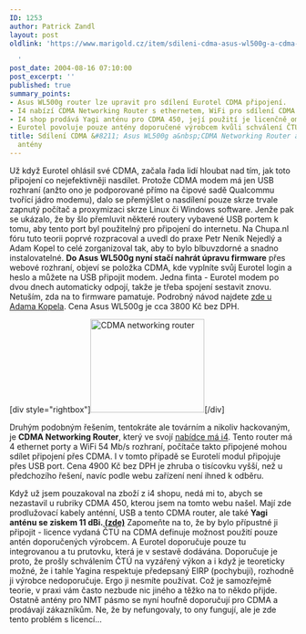 ```yaml
---
ID: 1253
author: Patrick Zandl
layout: post
oldlink: 'https://www.marigold.cz/item/sdileni-cdma-asus-wl500g-a-cdma-networking-router-a-cdma-anteny

  '
post_date: 2004-08-16 07:10:00
post_excerpt: ''
published: true
summary_points:
- Asus WL500g router lze upravit pro sdílení Eurotel CDMA připojení.
- I4 nabízí CDMA Networking Router s ethernetem, WiFi pro sdílení CDMA připojení.
- I4 shop prodává Yagi anténu pro CDMA 450, její použití je licenčně omezené.
- Eurotel povoluje pouze antény doporučené výrobcem kvůli schválení ČTÚ.
title: Sdílení CDMA &#8211; Asus WL500g a&nbsp;CDMA Networking Router a&nbsp;CDMA
  antény
---
```


<p>
Už když Eurotel ohlásil své CDMA, začala řada lidí hloubat nad tím, jak toto připojení co nejefektivněji nasdílet. Protože CDMA modem má jen USB rozhraní (anžto ono je podporované přímo na čipové sadě Qualcommu tvořící jádro modemu), dalo se přemýšlet o nasdílení pouze skrze trvale zapnutý počítač a proxymizaci skrze Linux či Windows software. Jenže pak se ukázalo, že by šlo přemluvit některé routery vybavené USB portem k tomu, aby tento port byl použitelný pro připojení do internetu. Na Chupa.nl fóru tuto teorii poprvé rozpracoval a uvedl do praxe Petr Neník Nejedlý a Adam Kopel to celé zorganizoval tak, aby to bylo blbuvzdorné a snadno instalovatelné. <strong>Do Asus WL500g nyní stačí nahrát úpravu firmware</strong> přes webové rozhraní, objeví se položka CDMA, kde vyplníte svůj Eurotel login a heslo a můžete na USB připojit modem. Jedna finta - Eurotel modem po dvou dnech automaticky odpojí, takže je třeba spojení sestavit znovu. Netuším, zda na to firmware pamatuje. Podrobný návod najdete <a href="http://www.koppel.cz/cdmawifi/">zde u Adama Kopela</a>. Cena Asus WL500g je cca 3800 Kč bez DPH.</p>
<div class="rightbox">[div style="rightbox"]<img src="/wp-content/uploads/20040816-cdma-router.jpg" alt="CDMA networking router" width="200" height="164" />[/div]</div><p>
Druhým podobným řešením, tentokráte ale továrním a nikoliv hackovaným, je <strong>CDMA Networking Router</strong>, který ve svojí <a href="http://www.i4shop.net/cz/iObchod/Catalog.asp?ca=1624&amp;it=9132">nabídce má i4</a>. Tento router má 4 ethernet porty a WiFi 54 Mb/s rozhraní, počítače takto připojené mohou sdílet připojení přes CDMA. I v tomto případě se Eurotelí modul připojuje přes USB port. Cena 4900 Kč bez DPH je zhruba o tisícovku vyšší, než u předchozího řešení, navíc podle webu zařízení není ihned k odběru. </p>
<p>
Když už jsem pouzakoval na zboží z i4 shopu, nedá mi to, abych se nezastavil u rubriky CDMA 450, kterou jsem na tomto webu našel. Mají zde prodlužovací kabely anténní, USB a tento CDMA router, ale také <strong>Yagi anténu se ziskem 11 dBi.<a href="http://www.i4shop.net/cz/iObchod/Catalog.asp?ca=1624&amp;it=9131"> (zde)</a></strong> Zapomeňte na to, že by bylo přípustné ji připojit - licence vydaná ČTÚ na CDMA definuje možnost použití pouze antén doporučených výrobcem. A Eurotel doporučuje pouze tu integrovanou a tu prutovku, která je v sestavě dodávána. Doporučuje je proto, že prošly schválením ČTÚ na vyzářený výkon a i když je teoreticky možné, že i tahle Yagina respektuje předepsaný EIRP (pochybuji), rozhodně ji výrobce nedoporučuje. Ergo ji nesmíte používat. Což je samozřejmě teorie, v praxi vám často nezbude nic jiného a těžko na to někdo přijde. Ostatně antény pro NMT pásmo se nyní houfně doporučují pro CDMA a prodávají zákazníkům. Ne, že by nefungovaly, to ony fungují, ale je zde tento problém s licencí...</p>